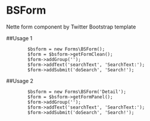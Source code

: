 # BSForm
Nette form component by Twitter Bootstrap template

##Usage 1
```
		$bsform = new Forms\BSForm();
		$form = $bsform->getFormClean();
		$form->addGroup('');
		$form->addText('searchText', 'SearchText:');
		$form->addSubmit('doSearch', 'Search!');
```

##Usage 2
```
		$bsform = new Forms\BSForm('Detail');
		$form = $bsform->getFormPanel();
		$form->addGroup('');
		$form->addText('searchText', 'SearchText:');
		$form->addSubmit('doSearch', 'Search!');
```
